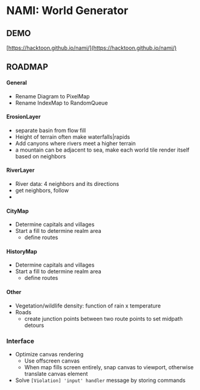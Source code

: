 # NAMI: World Generator

## DEMO

[https://hacktoon.github.io/nami/](https://hacktoon.github.io/nami/)


## ROADMAP

#### General
- Rename Diagram to PixelMap
- Rename IndexMap to RandomQueue

#### ErosionLayer
  - separate basin from flow fill
  - Height of terrain often make waterfalls|rapids
  - Add canyons where rivers meet a higher terrain
  - a mountain can be adjacent to sea, make each world tile render itself based on neighbors

#### RiverLayer
  - River data:
    4 neighbors and its directions
  - get neighbors, follow
  -

#### CityMap
- Determine capitals and villages
- Start a fill to determine realm area
  - define routes

#### HistoryMap
- Determine capitals and villages
- Start a fill to determine realm area
  - define routes

#### Other
- Vegetation/wildlife density: function of rain x temperature
- Roads
  - create junction points between two route points to set midpath detours

### Interface
- Optimize canvas rendering
  - Use offscreen canvas
  - When map fills screen entirely, snap canvas to viewport,
    otherwise translate canvas element
- Solve `[Violation] 'input' handler` message by storing commands
